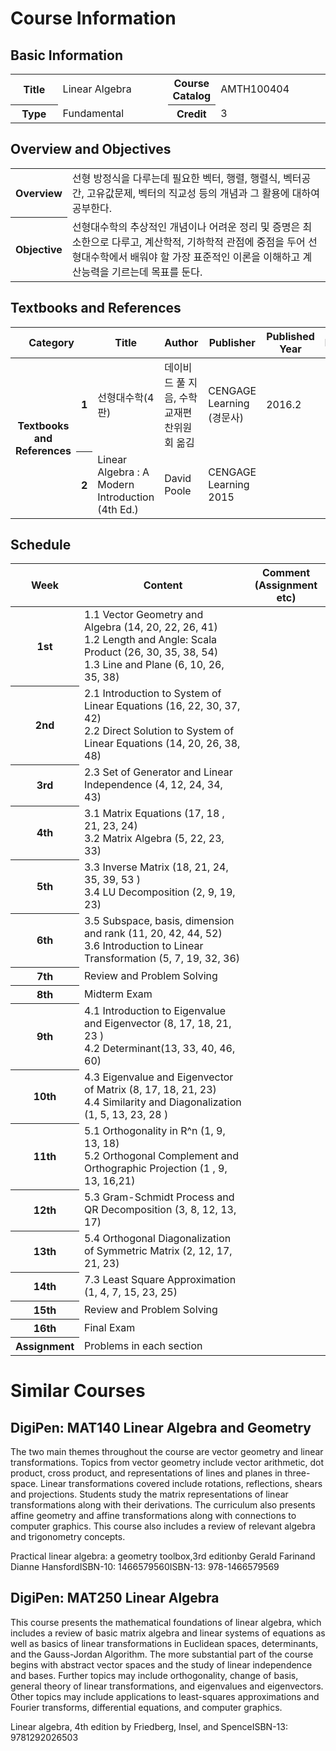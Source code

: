 # Course Information
## Basic Information
<table class="tbl-view">
	<colgroup>
		<col width="15%">
		<col>
		<col width="15%">
		<col>
	</colgroup>
	<tbody>				
		<tr>
			<th>Title</th>
			<td>Linear Algebra</td>
			<th>Course Catalog</th>
			<td>AMTH100404</td>
		</tr>
		<tr>
			<th>Type</th>
			<td>Fundamental</td>
			<th>Credit</th>
			<td>3</td>
		</tr>	
	</tbody>
</table>

## Overview and Objectives
<table class="tbl-view">
	<colgroup>
		<col width="15%">
		<col>
	</colgroup>
	<tbody>				
		<tr>
			<th>Overview</th>
			<td>선형 방정식을 다루는데 필요한 벡터, 행렬, 행렬식, 벡터공간, 고유값문제, 벡터의 직교성 등의 개념과 그 활용에 대하여 공부한다.</td>
		</tr>			
		<tr>
			<th>Objective</th>
			<td>선형대수학의 추상적인 개념이나 어려운 정리 및 증명은 최소한으로 다루고, 계산학적, 기하학적 관점에 중점을 두어 선형대수학에서 배워야 할 가장 표준적인 이론을 이해하고 계산능력을 기르는데 목표를 둔다. 
</td>
		</tr>	
	</tbody>
</table>

## Textbooks and References
<table class="tbl-view">
	<colgroup>
		<col width="10%">
		<col width="5%">
		<col>
		<col width="20%">
		<col width="10%">
		<col width="10%">
		<col width="15%">
	</colgroup>			
	<thead>
		<tr>
			<th colspan="2">Category</th>
			<th>Title</th>
			<th>Author</th>
			<th>Publisher</th>
			<th>Published Year</th>
			<th>ISBN</th>
		</tr>
	</thead>
	<tbody>				
		<tr>
			<th rowspan="2">Textbooks and References</th>
			<th>1</th>
			<td>선형대수학(4판) </td>
			<td>데이비드 풀 지음, 수학교재편찬위원회 옮김</td>
			<td>CENGAGE Learning (경문사)</td>
			<td class="alignC">2016.2</td>
			<td></td>
		</tr>
		<tr>
			<th>2</th>
			<td>Linear Algebra : A Modern Introduction (4th Ed.)</td>
			<td>David Poole</td>
			<td>CENGAGE Learning 2015</td>
			<td class="alignC"></td>
			<td></td>
		</tr>
	</tbody>
</table>

## Schedule
<table class="tbl-view">
	<colgroup>
		<col width="10%">
		<col>
		<col width="25%">
	</colgroup>			
	<thead>
		<tr>
			<th>Week</th>
			<th>Content</th>
			<th>Comment<br>(Assignment etc)</th>
		</tr>
	</thead>
	<tbody>	
		<tr>
			<th>1st</th>
			<td>1.1 Vector Geometry and Algebra (14, 20, 22, 26, 41)<br>1.2 Length and Angle: Scala Product (26, 30, 35, 38, 54)<br>1.3 Line and Plane (6, 10, 26, 35, 38)</td>
			<td></td>
		</tr>							
		<tr>
			<th>2nd</th>
			<td>2.1 Introduction to System of Linear Equations (16, 22, 30, 37, 42)<br>2.2 Direct Solution to System of Linear Equations (14, 20, 26, 38, 48)</td>
			<td></td>
		</tr>
		<tr>
			<th>3rd</th>
			<td>2.3 Set of Generator and Linear Independence (4, 12, 24, 34, 43)</td>
			<td></td>
		</tr>
		<tr>
			<th>4th</th>
			<td>3.1 Matrix Equations (17, 18 , 21, 23, 24)<br>3.2 Matrix Algebra (5, 22, 23, 33)</td>
			<td></td>
		</tr>
		<tr>
			<th>5th</th>
			<td>3.3 Inverse Matrix (18, 21, 24, 35, 39, 53 )<br>3.4  LU Decomposition (2,  9, 19, 23)</td>
			<td></td>
		</tr>
		<tr>
			<th>6th</th>
			<td>3.5 Subspace, basis, dimension and rank (11, 20, 42, 44, 52)<br>3.6 Introduction to Linear Transformation (5, 7, 19, 32, 36)</td>
			<td></td>
		</tr>
		<tr>
			<th>7th</th>
			<td>Review and Problem Solving</td>
			<td></td>
		</tr>
		<tr>
			<th>8th</th>
			<td>Midterm Exam</td>
			<td></td>
		</tr>
		<tr>
			<th>9th</th>
			<td>4.1 Introduction to Eigenvalue and Eigenvector (8, 17, 18, 21, 23 )<br>4.2 Determinant(13, 33, 40, 46, 60)</td>
			<td></td>
		</tr>
		<tr>
			<th>10th</th>
			<td>4.3 Eigenvalue and Eigenvector of Matrix (8, 17, 18, 21, 23)<br>4.4 Similarity and Diagonalization (1, 5, 13, 23, 28 )</td>
			<td></td>
		</tr>
		<tr>
			<th>11th</th>
			<td>5.1 Orthogonality in R^n  (1, 9, 13, 18)<br>5.2 Orthogonal Complement and Orthographic Projection (1 , 9, 13, 16,21)</td>
			<td></td>
		</tr>
		<tr>
			<th>12th</th>
			<td>5.3 Gram-Schmidt Process and QR Decomposition (3,  8, 12, 13, 17)</td>
			<td></td>
		</tr>
		<tr>
			<th>13th</th>
			<td>5.4 Orthogonal Diagonalization of Symmetric Matrix (2, 12, 17, 21, 23)</td>
			<td></td>
		</tr>
		<tr>
			<th>14th</th>
			<td>7.3 Least Square Approximation  (1, 4, 7, 15, 23, 25)</td>
			<td></td>
		</tr>
		<tr>
			<th>15th</th>
			<td>Review and Problem Solving</td>
			<td></td>
		</tr>
		<tr>
			<th>16th</th>
			<td>Final Exam</td>
			<td></td>
		</tr>												
		<tr>
			<th>Assignment</th>
			<td colspan="2">Problems in each section</td>
		</tr>
	</tbody>
</table>
			

# Similar Courses
## DigiPen: MAT140 Linear Algebra and Geometry
The two main themes throughout the course are vector geometry and linear transformations. Topics from vector geometry include vector arithmetic, dot product, cross product, and representations of lines and planes in three-space. Linear transformations covered include rotations, reflections, shears and projections. Students study the matrix representations of linear transformations along with their derivations. The curriculum also presents affine geometry and affine transformations along with connections to computer graphics. This course also includes a review of relevant algebra and trigonometry concepts.

Practical linear algebra: a geometry toolbox,3rd editionby Gerald Farinand Dianne HansfordISBN-10: 1466579560ISBN-13: 978-1466579569

## DigiPen: MAT250 Linear Algebra
This course presents the mathematical foundations of linear algebra, which includes a review of basic matrix algebra and linear systems of equations as well as basics of linear transformations in Euclidean spaces, determinants, and the Gauss-Jordan Algorithm. The more substantial part of the course begins with abstract vector spaces and the study of linear independence and bases. Further topics may include orthogonality, change of basis, general theory of linear transformations, and eigenvalues and eigenvectors. Other topics may include applications to least-squares approximations and Fourier transforms, differential equations, and computer graphics.

Linear algebra, 4th edition by Friedberg, Insel, and SpenceISBN-13: 9781292026503